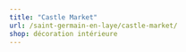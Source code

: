 ```yaml
---
title: "Castle Market"
url: /saint-germain-en-laye/castle-market/
shop: décoration intérieure
---
```

